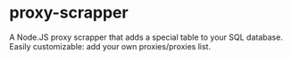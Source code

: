 # proxy-scrapper
A Node.JS proxy scrapper that adds a special table to your SQL database. Easily customizable: add your own proxies/proxies list.
